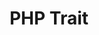 ---
title: PHP Trait
heading: Unit testing a PHP trait
order: 3
status: planned
source_lang: [PHP]
test_type: [Unit]
test_tools: [Pest]
sidebarDepth: 0
---